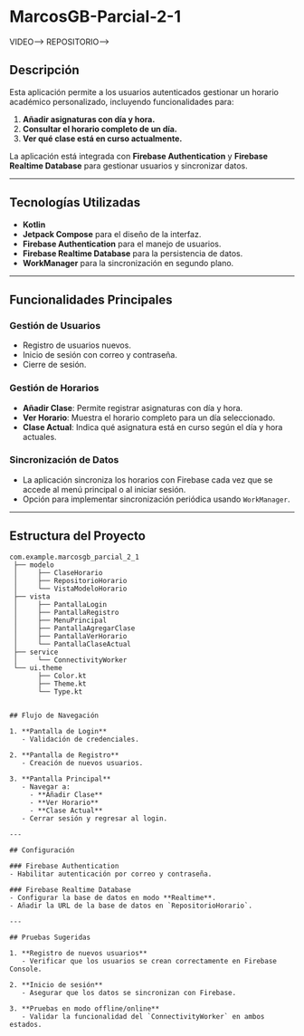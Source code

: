 # MarcosGB-Parcial-2-1

VIDEO--> 
REPOSITORIO-->


## Descripción
Esta aplicación permite a los usuarios autenticados gestionar un horario académico personalizado, incluyendo funcionalidades para:
1. **Añadir asignaturas con día y hora.**
2. **Consultar el horario completo de un día.**
3. **Ver qué clase está en curso actualmente.**

La aplicación está integrada con **Firebase Authentication** y **Firebase Realtime Database** para gestionar usuarios y sincronizar datos.

---

## Tecnologías Utilizadas
- **Kotlin**
- **Jetpack Compose** para el diseño de la interfaz.
- **Firebase Authentication** para el manejo de usuarios.
- **Firebase Realtime Database** para la persistencia de datos.
- **WorkManager** para la sincronización en segundo plano.

---

## Funcionalidades Principales
### Gestión de Usuarios
- Registro de usuarios nuevos.
- Inicio de sesión con correo y contraseña.
- Cierre de sesión.

### Gestión de Horarios
- **Añadir Clase**: Permite registrar asignaturas con día y hora.
- **Ver Horario**: Muestra el horario completo para un día seleccionado.
- **Clase Actual**: Indica qué asignatura está en curso según el día y hora actuales.

### Sincronización de Datos
- La aplicación sincroniza los horarios con Firebase cada vez que se accede al menú principal o al iniciar sesión.
- Opción para implementar sincronización periódica usando `WorkManager`.

---

## Estructura del Proyecto
```plaintext
com.example.marcosgb_parcial_2_1
 ├── modelo
 │     ├── ClaseHorario
 │     ├── RepositorioHorario
 │     └── VistaModeloHorario
 ├── vista
 │     ├── PantallaLogin
 │     ├── PantallaRegistro
 │     ├── MenuPrincipal
 │     ├── PantallaAgregarClase
 │     ├── PantallaVerHorario
 │     └── PantallaClaseActual
 ├── service
 │     └── ConnectivityWorker
 └── ui.theme
       ├── Color.kt
       ├── Theme.kt
       └── Type.kt


## Flujo de Navegación

1. **Pantalla de Login**
   - Validación de credenciales.

2. **Pantalla de Registro**
   - Creación de nuevos usuarios.

3. **Pantalla Principal**
   - Navegar a:
     - **Añadir Clase**
     - **Ver Horario**
     - **Clase Actual**
   - Cerrar sesión y regresar al login.

---

## Configuración

### Firebase Authentication
- Habilitar autenticación por correo y contraseña.

### Firebase Realtime Database
- Configurar la base de datos en modo **Realtime**.
- Añadir la URL de la base de datos en `RepositorioHorario`.

---

## Pruebas Sugeridas

1. **Registro de nuevos usuarios**
   - Verificar que los usuarios se crean correctamente en Firebase Console.

2. **Inicio de sesión**
   - Asegurar que los datos se sincronizan con Firebase.

3. **Pruebas en modo offline/online**
   - Validar la funcionalidad del `ConnectivityWorker` en ambos estados.


